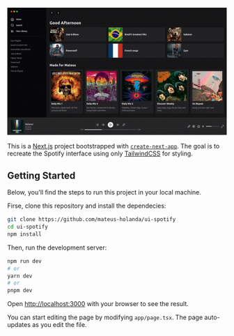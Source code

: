 ![](https://github.com/mateus-holanda/ui-spotify/blob/main/spotify.gif?raw=true)

This is a [Next.js](https://nextjs.org/) project bootstrapped with [`create-next-app`](https://github.com/vercel/next.js/tree/canary/packages/create-next-app). The goal is to recreate the Spotify interface using only [TailwindCSS](https://tailwindcss.com/) for styling.

## Getting Started

Below, you'll find the steps to run this project in your local machine.

Firse, clone this repository and install the dependecies:

```bash
git clone https://github.com/mateus-holanda/ui-spotify
cd ui-spotify
npm install
```

Then, run the development server:

```bash
npm run dev
# or
yarn dev
# or
pnpm dev
```

Open [http://localhost:3000](http://localhost:3000) with your browser to see the result.

You can start editing the page by modifying `app/page.tsx`. The page auto-updates as you edit the file.